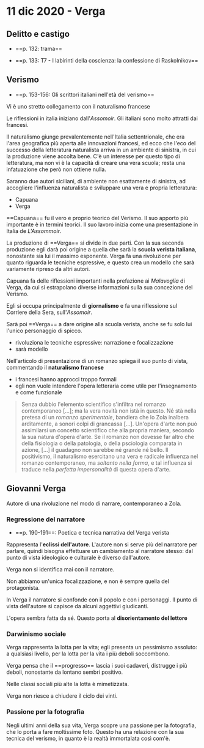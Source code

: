 # 11 dic 2020 - Verga

## Delitto e castigo

* ==p. 132: trama==

* ==p. 133: T7 - I labirinti della coscienza: la confessione di Raskolnikov==

## Verismo

* ==p. 153-156: Gli scrittori italiani nell'età del verismo==

Vi è uno stretto collegamento con il naturalismo francese

Le riflessioni in italia iniziano dall'_Assomoir_.
Gli italiani sono molto attratti dai francesi.

Il naturalismo giunge prevalentemente nell'Italia settentrionale, che era l'area geografica più aperta alle innovazioni francesi, ed ecco che l'eco del successo della letteratura naturalista arriva in un ambiente di sinistra, in cui la produzione viene accolta bene. C'è un interesse per questo tipo di letteratura, ma non vi è la capacità di creare una vera scuola; resta una infatuazione che però non ottiene nulla.

Saranno due autori siciliani, di ambiente non esattamente di sinistra, ad accogliere l'influenza naturalista e sviluppare una vera e propria letteratura:
* Capuana
* Verga

==Capuana== fu il vero e proprio teorico del Verismo. Il suo apporto più importante è in termini teorici. Il suo lavoro inizia come una presentazione in Italia de _L'Assommoir_.

La produzione di ==Verga== si divide in due parti. Con la sua seconda produzione egli darà poi origine a quella che sarà la **scuola verista italiana**, nonostante sia lui il massimo esponente.
Verga fa una rivoluzione per quanto riguarda le tecniche espressive, e questo crea un modello che sarà variamente ripreso da altri autori.

Capuana fa delle riflessioni importanti nella prefazione ai _Malavoglia_ di Verga, da cui si estrapolano diverse informazioni sulla sua concezione del Verismo.

Egli si occupa principalmente di **giornalismo** e fa una riflessione sul Corriere della Sera, sull'_Assomoir_.

Sarà poi ==Verga== a dare origine alla scuola verista, anche se fu solo lui l'unico personaggio di spicco.
* rivoluziona le tecniche espressive: narrazione e focalizzazione
* sarà modello

Nell'articolo di presentazione di un romanzo spiega il suo punto di vista, commentando il **naturalismo francese**
* i francesi hanno approcci troppo formali
* egli non vuole intendere l'opera letteraria come utile per l'insegnamento e come funzionale

> Senza dubbio l'elemento scientifico s'infiltra nel romanzo contemporaneo [...]; ma la vera novità non istà in questo. Né stà nella pretesa di un _romanzo sperimentale_, bandiera che lo Zola inalbera arditamente, a sonori colpi di grancassa [...]. Un'opera d'arte non può assimilarsi un concetto scientifico che alla propria maniera, secondo la sua natura d'opera d'arte. Se il romanzo non dovesse far altro che della fisiologia o della patologia, o della psciologia comparata in azione, [...] il guadagno non sarebbe né grande né bello. Il positivismo, il naturalismo esercitano una vera e radicale influenza nel romanzo contemporaneo, ma _soltanto nella forma_, e tal influenza si traduce nella _perfetta impersonalità_ di questa opera d'arte.

## Giovanni Verga

Autore di una rivoluzione nel modo di narrare, contemporaneo a Zola.

### Regressione del narratore
* ==p. 190-191==: Poetica e tecnica narrativa del Verga verista

Rappresenta l'**eclissi dell'autore**. L'autore non si serve più del narratore per parlare, quindi bisogna effettuare un cambiamento al narratore stesso: dal punto di vista ideologico e culturale è diverso dall'autore.

Verga non si identifica mai con il narratore.

Non abbiamo un'unica focalizzazione, e non è sempre quella del protagonista.

In Verga il narratore si confonde con il popolo e con i personaggi. Il punto di vista dell'autore si capisce da alcuni aggettivi giudicanti.

L'opera sembra fatta da sé. Questo porta al **disorientamento del lettore**

### Darwinismo sociale

Verga rappresenta la lotta per la vita; egli presenta un pessimismo assoluto: a qualsiasi livello, per la lotta per la vita i più deboli soccombono.

Verga pensa che il ==progresso== lascia i suoi cadaveri, distrugge i più deboli, nonostante da lontano sembri positivo.

Nelle classi sociali più alte la lotta è mimetizzata.

Verga non riesce a chiudere il ciclo dei vinti.

### Passione per la fotografia

Negli ultimi anni della sua vita, Verga scopre una passione per la fotografia, che lo porta a fare moltissime foto.
Questo ha una relazione con la sua tecnica del verismo, in quanto è la realtà immortalata così com'è.
